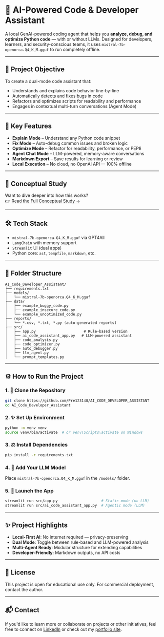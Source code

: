 # 🧐 AI-Powered Code & Developer Assistant

A local GenAI-powered coding agent that helps you **analyze, debug, and optimize Python code** — with or without LLMs. Designed for developers, learners, and security-conscious teams, it uses `mistral-7b-openorca.Q4_K_M.gguf` to run completely offline.

---

## 🌟 Project Objective
To create a dual-mode code assistant that:
- Understands and explains code behavior line-by-line
- Automatically detects and fixes bugs in code
- Refactors and optimizes scripts for readability and performance
- Engages in contextual multi-turn conversations (Agent Mode)

---

## 🚀 Key Features
- **Explain Mode** – Understand any Python code snippet
- **Fix Mode** – Auto-debug common issues and broken logic
- **Optimize Mode** – Refactor for readability, performance, or PEP8
- **Agent Chat Mode** – LLM-powered, memory-aware conversations
- **Markdown Export** – Save results for learning or review
- **Local Execution** – No cloud, no OpenAI API — 100% offline

---

## 🧠 Conceptual Study
Want to dive deeper into how this works?  
👉 [Read the Full Conceptual Study →](#)

---

## 🛠️ Tech Stack
- `mistral-7b-openorca.Q4_K_M.gguf` via GPT4All
- `LangChain` with memory support
- `Streamlit` UI (dual apps)
- Python core: `ast`, `tempfile`, `markdown`, etc.

---

## 📁 Folder Structure
```
AI_Code_Developer_Assistant/
├── requirements.txt
├── models/
│   └── mistral-7b-openorca.Q4_K_M.gguf
├── data/
│   ├── example_buggy_code.py
│   ├── example_insecure_code.py
│   └── example_unoptimized_code.py
├── reports/
│   └── *.csv, *.txt, *.py (auto-generated reports)
├── src/
│   ├── app.py                      # Rule-based version
│   ├── ai_code_assistant_app.py   # LLM-powered assistant
│   ├── code_analysis.py
│   ├── code_optimizer.py
│   ├── auto_debugger.py
│   ├── llm_agent.py
│   └── prompt_templates.py
```

---

## ⚙️ How to Run the Project

### 1. 📂 Clone the Repository
```bash
git clone https://github.com/Pre123140/AI_CODE_DEVELOPER_ASSISTANT
cd AI_Code_Developer_Assistant
```

### 2. ✨ Set Up Environment
```bash
python -m venv venv
source venv/bin/activate  # or venv\Scripts\activate on Windows
```

### 3. ⚖️ Install Dependencies
```bash
pip install -r requirements.txt
```

### 4. 🤖 Add Your LLM Model
Place `mistral-7b-openorca.Q4_K_M.gguf` in the `/models/` folder.

### 5. 🔹 Launch the App
```bash
streamlit run src/app.py                    # Static mode (no LLM)
streamlit run src/ai_code_assistant_app.py  # Agentic mode (LLM)
```

---

## ✨ Project Highlights
- **Local-First AI**: No internet required — privacy-preserving
- **Dual Mode**: Toggle between rule-based and LLM-powered analysis
- **Multi-Agent Ready**: Modular structure for extending capabilities
- **Developer-Friendly**: Markdown outputs, no API costs

---

## 📜 License

This project is open for educational use only. For commercial deployment, contact the author.

---

## 📬 Contact
If you'd like to learn more or collaborate on projects or other initiatives, feel free to connect on [LinkedIn](https://www.linkedin.com/in/prerna-burande-99678a1bb/) or check out my [portfolio site](https://youtheleader.com/).


